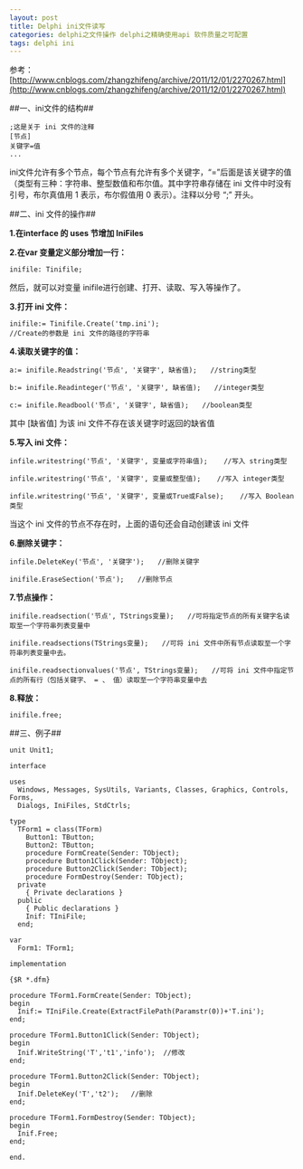 ```yaml
---
layout: post
title: Delphi ini文件读写
categories: delphi之文件操作 delphi之精确使用api 软件质量之可配置
tags: delphi ini
---
```


参考：[http://www.cnblogs.com/zhangzhifeng/archive/2011/12/01/2270267.html](http://www.cnblogs.com/zhangzhifeng/archive/2011/12/01/2270267.html)
 
##一、ini文件的结构##

    ;这是关于 ini 文件的注释
    [节点]
    关键字=值
    ...

ini文件允许有多个节点，每个节点有允许有多个关键字，“=”后面是该关键字的值（类型有三种：字符串、整型数值和布尔值。其中字符串存储在 ini 文件中时没有引号，布尔真值用 1 表示，布尔假值用 0 表示）。注释以分号 “;” 开头。

##二、ini 文件的操作##

**1.在interface 的 uses 节增加 IniFiles**

**2.在var 变量定义部分增加一行：**

    inifile: Tinifile;

然后，就可以对变量 inifile进行创建、打开、读取、写入等操作了。

**3.打开 ini 文件：**

    inifile:= Tinifile.Create('tmp.ini');
    //Create的参数是 ini 文件的路径的字符串

**4.读取关键字的值：**

    a:= inifile.Readstring('节点', '关键字', 缺省值);　　//string类型
    
    b:= inifile.Readinteger('节点', '关键字', 缺省值);　　//integer类型
    
    c:= inifile.Readbool('节点', '关键字', 缺省值);　　//boolean类型

其中 [缺省值] 为该 ini 文件不存在该关键字时返回的缺省值

**5.写入 ini 文件：**

    infile.writestring('节点', '关键字', 变量或字符串值);    //写入 string类型
    
    infile.writestring('节点', '关键字', 变量或整型值);    //写入 integer类型
    
    infile.writestring('节点', '关键字', 变量或True或False);    //写入 Boolean类型

当这个 ini 文件的节点不存在时，上面的语句还会自动创建该 ini 文件

**6.删除关键字：**

    infile.DeleteKey('节点', '关键字');　　//删除关键字
    
    inifile.EraseSection('节点');　　//删除节点

**7.节点操作：**

    inifile.readsection('节点', TStrings变量);　　//可将指定节点的所有关键字名读取至一个字符串列表变量中
    
    inifile.readsections(TStrings变量);　　//可将 ini 文件中所有节点读取至一个字符串列表变量中去。
    
    inifile.readsectionvalues('节点', TStrings变量);　　//可将 ini 文件中指定节点的所有行（包括关键字、 = 、 值）读取至一个字符串变量中去

**8.释放：**

    inifile.free;

##三、例子##

    unit Unit1;
    
    interface
    
    uses
      Windows, Messages, SysUtils, Variants, Classes, Graphics, Controls, Forms,
      Dialogs, IniFiles, StdCtrls;
    
    type
      TForm1 = class(TForm)
        Button1: TButton;
        Button2: TButton;
        procedure FormCreate(Sender: TObject);
        procedure Button1Click(Sender: TObject);
        procedure Button2Click(Sender: TObject);
        procedure FormDestroy(Sender: TObject);
      private
        { Private declarations }
      public
        { Public declarations }
        Inif: TIniFile;
      end;
    
    var
      Form1: TForm1;
    
    implementation
    
    {$R *.dfm}
    
    procedure TForm1.FormCreate(Sender: TObject);
    begin
      Inif:= TIniFile.Create(ExtractFilePath(Paramstr(0))+'T.ini');
    end;
    
    procedure TForm1.Button1Click(Sender: TObject);
    begin
      Inif.WriteString('T','t1','info');  //修改
    end;
    
    procedure TForm1.Button2Click(Sender: TObject);
    begin
      Inif.DeleteKey('T','t2');   //删除
    end;
    
    procedure TForm1.FormDestroy(Sender: TObject);
    begin
      Inif.Free;
    end;
    
    end.


 
